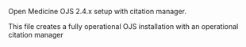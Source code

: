 Open Medicine OJS 2.4.x setup with citation manager.

This file creates a fully operational OJS installation with an operational citation manager
